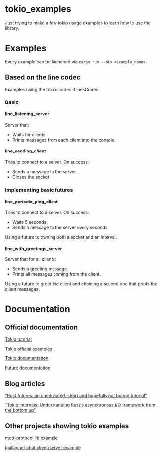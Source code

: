 tokio_examples
============================================
Just trying to make a few tokio usage examples to learn how to use the library.

Examples
============================================
Every example can be launched via `cargo run --bin <example_name>`.

Based on the line codec
--------------------------------------------
Examples using the tokio::codec::LinesCodec.

### Basic
#### line_listening_server
Server that:
- Waits for clients.
- Prints messages from each client into the console.

#### line_sending_client
Tries to connect to a server. On success:
- Sends a message to the server
- Closes the socket

### Implementing basic futures
#### line_periodic_ping_client
Tries to connect to a server. On success:
- Waits 5 seconds
- Sends a message to the server every seconds.

Using a future to owning both a socket and an interval.

#### line_with_greetings_server
Server that for all clients:
- Sends a greeting message.
- Prints all messages coming from the client.

Using a future to greet the client and chaining a second one that prints the client messages.

Documentation
============================================

Official documentation
--------------------------------------------
[Tokio tutorial](https://tokio.rs/docs/getting-started/hello-world/)

[Tokio official examples](https://github.com/tokio-rs/tokio/tree/master/examples)

[Tokio documentation](https://docs.rs/tokio/)

[Future documentation](https://docs.rs/futures/)

Blog articles
--------------------------------------------
["Rust futures: an uneducated, short and hopefully not boring tutorial"](https://dev.to/mindflavor/rust-futures-an-uneducated-short-and-hopefully-not-boring-tutorial---part-1-3k3)

["Tokio internals: Understanding Rust's asynchronous I/O framework from the bottom up"](https://cafbit.com/post/tokio_internals/)

Other projects showing tokio examples
--------------------------------------------
[mqtt-protocol lib example](https://github.com/zonyitoo/mqtt-rs/blob/master/examples/sub-client-async.rs)

[jgallagher chat client/server example](https://github.com/jgallagher/tokio-chat-example/blob/master/tokio-chat-client/src/main.rs)
